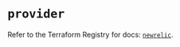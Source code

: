 # `provider`

Refer to the Terraform Registry for docs: [`newrelic`](https://registry.terraform.io/providers/newrelic/newrelic/3.54.1/docs).
